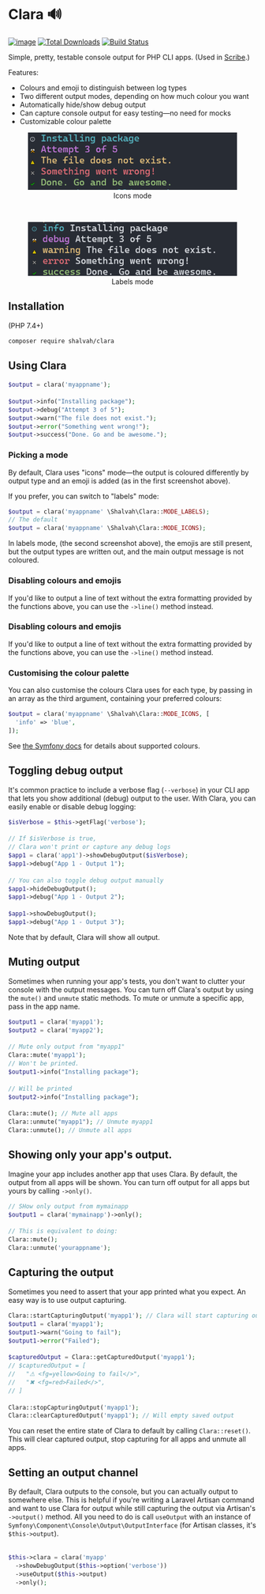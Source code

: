 # Clara 🔊
[![image](http://img.shields.io/packagist/v/shalvah/clara.svg?style=flat)](https://packagist.org/packages/shalvah/clara) [![Total Downloads](https://poser.pugx.org/shalvah/clara/downloads)](https://packagist.org/packages/shalvah/clara) [![Build Status](https://travis-ci.com/shalvah/clara.svg?branch=master)](https://travis-ci.com/shalvah/clara)

Simple, pretty, testable console output for PHP CLI apps. (Used in [Scribe](http://scribe.knuckles.wtf/laravel).)

Features:
- Colours and emoji to distinguish between log types
- Two different output modes, depending on how much colour you want
- Automatically hide/show debug output
- Can capture console output for easy testing—no need for mocks
- Customizable colour palette

<figure align="center">
<img alt="Icons mode" src="./screenshot-icons.png">
<figcaption>Icons mode</figcaption>
</figure>

<br>

<figure align="center">
<img alt="Labels mode" src="./screenshot-labels.png" >
<figcaption>Labels mode</figcaption>
</figure>

</p>

## Installation
(PHP 7.4+)

```bash
composer require shalvah/clara
```

## Using Clara

```php
$output = clara('myappname');

$output->info("Installing package");
$output->debug("Attempt 3 of 5");
$output->warn("The file does not exist.");
$output->error("Something went wrong!");
$output->success("Done. Go and be awesome.");
```

### Picking a mode
By default, Clara uses "icons" mode—the output is coloured differently by output type and an emoji is added (as in the first screenshot above).

If you prefer, you can switch to "labels" mode:

```php
$output = clara('myappname' \Shalvah\Clara::MODE_LABELS);
// The default
$output = clara('myappname' \Shalvah\Clara::MODE_ICONS);
```

In labels mode, (the second screenshot above), the emojis are still present, but the output types are written out, and the main output message is not coloured.

### Disabling colours and emojis
If you'd like to output a line of text without the extra formatting provided by the functions above, you can use the `->line()` method instead.

### Disabling colours and emojis
If you'd like to output a line of text without the extra formatting provided by the functions above, you can use the `->line()` method instead.

### Customising the colour palette
You can also customise the colours Clara uses for each type, by passing in an array as the third argument, containing your preferred colours:

```php
$output = clara('myappname' \Shalvah\Clara::MODE_ICONS, [
  'info' => 'blue',
]);
```

See [the Symfony docs](https://symfony.com/doc/current/console/coloring.html) for details about supported colours.


## Toggling debug output
It's common practice to include a verbose flag (`--verbose`) in your CLI app that lets you show additional (debug) output to the user. With Clara, you can easily enable or disable debug logging: 

```php
$isVerbose = $this->getFlag('verbose');

// If $isVerbose is true,
// Clara won't print or capture any debug logs
$app1 = clara('app1')->showDebugOutput($isVerbose); 
$app1->debug("App 1 - Output 1");

// You can also toggle debug output manually
$app1->hideDebugOutput();
$app1->debug("App 1 - Output 2");

$app1->showDebugOutput();
$app1->debug("App 1 - Output 3");
```

Note that by default, Clara will show all output.

## Muting output
Sometimes when running your app's tests, you don't want to clutter your console with the output messages. You can turn off Clara's output by using the `mute()` and `unmute` static methods. To mute or unmute a specific app, pass in the app name.

```php
$output1 = clara('myapp1');
$output2 = clara('myapp2');

// Mute only output from "myapp1"
Clara::mute('myapp1');
// Won't be printed.
$output1->info("Installing package");

// Will be printed
$output2->info("Installing package");

Clara::mute(); // Mute all apps
Clara::unmute("myapp1"); // Unmute myapp1
Clara::unmute(); // Unmute all apps
```

## Showing only your app's output. 
Imagine your app includes another app that uses Clara. By default, the output from all apps will be shown. You can turn off output for all apps but yours by calling `->only()`.

```php
// SHow only output from mymainapp
$output1 = clara('mymainapp')->only();

// This is equivalent to doing:
Clara::mute();
Clara::unmute('yourappname');
```

## Capturing the output
Sometimes you need to assert that your app printed what you expect. An easy way is to use output capturing.

```php
Clara::startCapturingOutput('myapp1'); // Clara will start capturing output from myapp1
$output1 = clara('myapp1');
$output1->warn("Going to fail");
$output1->error("Failed");

$capturedOutput = Clara::getCapturedOutput('myapp1');
// $capturedOutput = [
//   "⚠ <fg=yellow>Going to fail</>",
//   "✖ <fg=red>Failed</>",
// ]

Clara::stopCapturingOutput('myapp1');
Clara::clearCapturedOutput('myapp1'); // Will empty saved output
``` 

You can reset the entire state of Clara to default by calling `Clara::reset()`. This will clear captured output, stop capturing for all apps and unmute all apps.

## Setting an output channel
By default, Clara outputs to the console, but you can actually output to somewhere else. This is helpful if you're writing a Laravel Artisan command and want to use Clara for output while still capturing the output via Artisan's `->output()` method. All you need to do is call `useOutput` with an instance of `Symfony\Component\Console\Output\OutputInterface` (for Artisan classes, it's `$this->output`).

```php

$this->clara = clara('myapp'
  ->showDebugOutput($this->option('verbose'))
  ->useOutput($this->output)
  ->only();
```